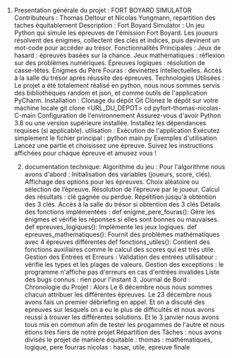 1) Presentation générale du projet :
   FORT BOYARD SIMULATOR
   Contributeurs : Thomas Deltour et Nicolas Yungmann, repartition des taches équitablement
   Description : Fort Boyard Simulator : Un jeu Python qui simule les épreuves de l'émission Fort Boyard.
                 Les joueurs résolvent des énigmes, collectent des clés et indices, puis devinent un mot-code pour accéder au trésor.
   Fonctionnalités Principales : Jeux de hasard : épreuves basées sur la chance.
                                 Jeux mathématiques : réflexion sur des problèmes numériques.
                                 Épreuves logiques : résolution de casse-têtes.
                                 Enigmes du Père Fouras : devinettes intellectuelles.
                                 Accès à la salle du trésor après réussite des épreuves.
   Technologies Utilisées : Le projet a été totalement réalisé en python, nous nous sommes servis des bibliothèques random et json,
                            et comme outils de l'application PyCharm.
   Installation : Clonage du dépôt Git
                  Clonez le dépôt sur votre machine locale
                  git clone <URL_DU_DEPOT>
                  cd pyfort-thomas-nicolas-C-main
                  Configuration de l'environnement
                  Assurez-vous d'avoir Python 3.8 ou une version supérieure installée.
                  Installez les dépendances requises (si applicable).
   utlisation : Exécution de l'application
                Exécutez simplement le fichier principal :
                python main.py
                Exemples d'utilisation
                Lancez une partie et choisissez une épreuve.
                Suivez les instructions affichées pour chaque épreuve et amusez vous !
   
   2) documentation technique:
      Algorithme du jeu : Pour l'algorithme nous avons d'abord :
                          Initialisation des variables (joueurs, score, clés).
                          Affichage des options pour les épreuves.
                          Choix aléatoire ou sélection de l’épreuve.
                          Résolution de l’épreuve par le joueur.
                          Calcul des résultats : clé gagnée ou perdue.
                          Répétition jusqu'à obtention des 3 clés.
                          Accès à la salle du trésor si obtention des 3 clés
      Détails des fonctions implémentées :
                          def enigme_pere_fouras(): Gère les énigmes et vérifie les réponses si elles sont bonnes ou mauvaises.
                          def epreuves_logiques(): Implémente les jeux logiques.
                          def epreuves_mathematiques(): Fournit des problèmes mathématiques avec 4 épreuves différentes
                          def fonctions_utiles(): Contient des fonctions auxiliaires comme le calcul des scores qui est très utile.
      Gestion des Entrées et Erreurs :
                          Validation des entrées utilisateur : vérifie les types et les plages de valeurs.
                          Gestion des exceptions : le programme n'affiche pas d'erreurs en cas d'entrées invalides
                          Liste des bugs connus : rien pour l'instant
      3. Journal de Bord :
  Chronologie du Projet : 
                          Alors Le 6 décembre nous nous sommes chacun attribuer les différentes épreuves.
                          Le 23 décembre nous avons fais un premier débriefing en appel. Et on a discuté des epreuves sur lesquels on a eu le plus de difficultés
                          et nous avons reussi à trouver les différentes solutions.
                          Et le 3 janvier nous avons tous mis en commun afin de tester les progammes de l'autre et nous étions très fiers de notre projet
Répartition des Tâches : nous avons divisés le projet de manière équitable :
                         thomas : mathématiques, logique, pere fourras
                         nicolas : hasar, utile, epreuve finale

         

   
   
   
